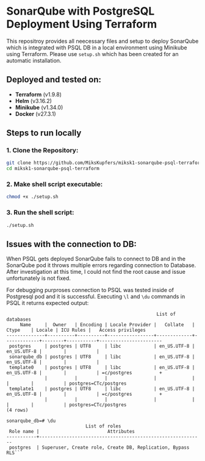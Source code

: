 # SonarQube with PostgreSQL Deployment Using Terraform

This repositroy provides all neecessary files and setup to deploy SonarQube which is integrated with PSQL DB in a local environment using Minikube using Terraform. Please use `setup.sh` which has been created for an automatic installation.

## Deployed and tested on:

- **Terraform** (v1.9.8)
- **Helm** (v3.16.2)
- **Minikube** (v1.34.0)
- **Docker** (v27.3.1)

## Steps to run locally

### 1. Clone the Repository:
```bash
git clone https://github.com/MiksKupfers/miksk1-sonarqube-psql-terraform.git
cd miksk1-sonarqube-psql-terraform
```

### 2. Make shell script executable:
```bash
chmod +x ./setup.sh
```

### 3. Run the shell script:
```bash
./setup.sh
```
## Issues with the connection to DB:

When PSQL gets deployed SonarQube fails to connect to DB and in the SonarQube pod it throws multiple errors regarding connection to Database. After investigation at this time, I could not find the root cause and issue unfortunately is not fixed.

For debugging purproses connection to PSQL was tested inside of Postgresql pod and it is successful. Executing `\l` and `\du` commands in PSQL it returns expected output:

```sonarqube_db=# \l
                                                       List of databases
     Name     |  Owner   | Encoding | Locale Provider |   Collate   |    Ctype    | Locale | ICU Rules |   Access privileges   
--------------+----------+----------+-----------------+-------------+-------------+--------+-----------+-----------------------
 postgres     | postgres | UTF8     | libc            | en_US.UTF-8 | en_US.UTF-8 |        |           | 
 sonarqube_db | postgres | UTF8     | libc            | en_US.UTF-8 | en_US.UTF-8 |        |           | 
 template0    | postgres | UTF8     | libc            | en_US.UTF-8 | en_US.UTF-8 |        |           | =c/postgres          +
              |          |          |                 |             |             |        |           | postgres=CTc/postgres
 template1    | postgres | UTF8     | libc            | en_US.UTF-8 | en_US.UTF-8 |        |           | =c/postgres          +
              |          |          |                 |             |             |        |           | postgres=CTc/postgres
(4 rows)

sonarqube_db=# \du
                             List of roles
 Role name |                         Attributes                         
-----------+------------------------------------------------------------
 postgres  | Superuser, Create role, Create DB, Replication, Bypass RLS```

